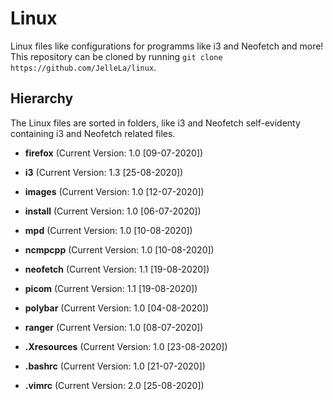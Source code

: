 # Linux
Linux files like configurations for programms like i3 and Neofetch and more! This repository can be cloned by running `git clone https://github.com/JelleLa/linux`.

## Hierarchy
The Linux files are sorted in folders, like i3 and Neofetch self-evidenty containing i3 and Neofetch related files.

* **firefox** (Current Version: 1.0 [09-07-2020])

* **i3** (Current Version: 1.3 [25-08-2020])

* **images** (Current Version: 1.0 [12-07-2020])

* **install** (Current Version: 1.0 [06-07-2020])

* **mpd** (Current Version: 1.0 [10-08-2020])

* **ncmpcpp** (Current Version: 1.0 [10-08-2020])

* **neofetch** (Current Version: 1.1 [19-08-2020])

* **picom** (Current Version: 1.1 [19-08-2020])

* **polybar** (Current Version: 1.0 [04-08-2020])

* **ranger** (Current Version: 1.0 [08-07-2020])

* **.Xresources** (Current Version: 1.0 [23-08-2020])

* **.bashrc** (Current Version: 1.0 [21-07-2020])

* **.vimrc** (Current Version: 2.0 [25-08-2020])



